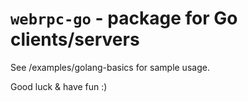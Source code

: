 # `webrpc-go` - package for Go clients/servers

See /examples/golang-basics for sample usage.

Good luck & have fun :)
